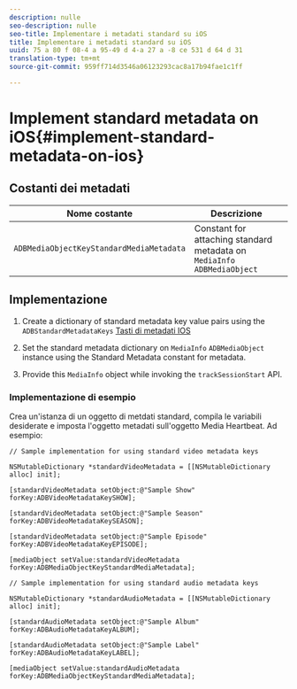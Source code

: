 ```yaml
---
description: nulle
seo-description: nulle
seo-title: Implementare i metadati standard su iOS
title: Implementare i metadati standard su iOS
uuid: 75 a 80 f 08-4 a 95-49 d 4-a 27 a -8 ce 531 d 64 d 31
translation-type: tm+mt
source-git-commit: 959ff714d3546a06123293cac8a17b94fae1c1ff

---
```



# Implement standard metadata on iOS{#implement-standard-metadata-on-ios}

## Costanti dei metadati

| Nome costante | Descrizione   |
|---|---|
| `ADBMediaObjectKeyStandardMediaMetadata` | Constant for attaching standard metadata on `MediaInfo ADBMediaObject` |

## Implementazione

1. Create a dictionary of standard metadata key value pairs using the `ADBStandardMetadataKeys`
   [Tasti di metadati IOS](../../../sdk-implement/track-av-playback/impl-std-metadata/ios-metadata-keys.md)

1. Set the standard metadata dictionary on `MediaInfo` `ADBMediaObject` instance using the Standard Metadata constant for metadata.

1. Provide this `MediaInfo` object while invoking the `trackSessionStart` API.

### Implementazione di esempio

Crea un'istanza di un oggetto di metdati standard, compila le variabili desiderate e imposta l'oggetto metadati sull'oggetto Media Heartbeat. Ad esempio:

```
// Sample implementation for using standard video metadata keys 
 
NSMutableDictionary *standardVideoMetadata = [[NSMutableDictionary alloc] init]; 
 
[standardVideoMetadata setObject:@"Sample Show" forKey:ADBVideoMetadataKeySHOW]; 
 
[standardVideoMetadata setObject:@"Sample Season" forKey:ADBVideoMetadataKeySEASON]; 
 
[standardVideoMetadata setObject:@"Sample Episode" forKey:ADBVideoMetadataKeyEPISODE]; 
 
[mediaObject setValue:standardVideoMetadata forKey:ADBMediaObjectKeyStandardMediaMetadata];
```

```
// Sample implementation for using standard audio metadata keys 
 
NSMutableDictionary *standardAudioMetadata = [[NSMutableDictionary alloc] init];  
 
[standardAudioMetadata setObject:@"Sample Album"   forKey:ADBAudioMetadataKeyALBUM];  
 
[standardAudioMetadata setObject:@"Sample Label"   forKey:ADBAudioMetadataKeyLABEL]; 
 
[mediaObject setValue:standardAudioMetadata   forKey:ADBMediaObjectKeyStandardMediaMetadata];
```

